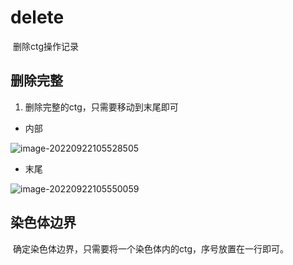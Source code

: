 # delete

​		删除ctg操作记录



## 删除完整



1. 删除完整的ctg，只需要移动到末尾即可

- 内部

![image-20220922105528505](https://swindler-typora.oss-cn-chengdu.aliyuncs.com/typora_imgs/image-20220922105528505.png)

- 末尾

![image-20220922105550059](https://swindler-typora.oss-cn-chengdu.aliyuncs.com/typora_imgs/image-20220922105550059.png)



## 染色体边界

​		确定染色体边界，只需要将一个染色体内的ctg，序号放置在一行即可。

